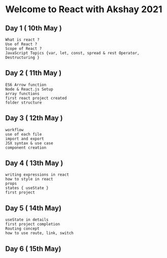 # Welcome to React with Akshay 2021 

## Day 1 ( 10th May )

    What is react ? 
    Use of React ?
    Scope of React ?
    JavaScript Topics {var, let, const, spread & rest Operator, Destructuring }

## Day 2 ( 11th May )

    ES6 Arrow function
    Node & React.js Setup
    array functions
    first react project created
    folder structure
    
## Day 3 ( 12th May )

    workflow
    use of each file
    import and export 
    JSX syntax & use case
    component creation 
    
## Day 4 ( 13th May )

    writing expressions in react
    how to style in react
    props
    states { useState }
    first project 

## Day 5 ( 14th May)

    useState in details
    first project completion
    Routing concept
    how to use route, link, switch

## Day 6 ( 15th May)
    